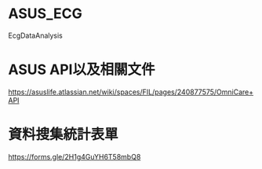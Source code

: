 # ASUS_ECG
EcgDataAnalysis

# ASUS API以及相關文件
https://asuslife.atlassian.net/wiki/spaces/FIL/pages/240877575/OmniCare+API

# 資料搜集統計表單
https://forms.gle/2H1g4GuYH6T58mbQ8 
